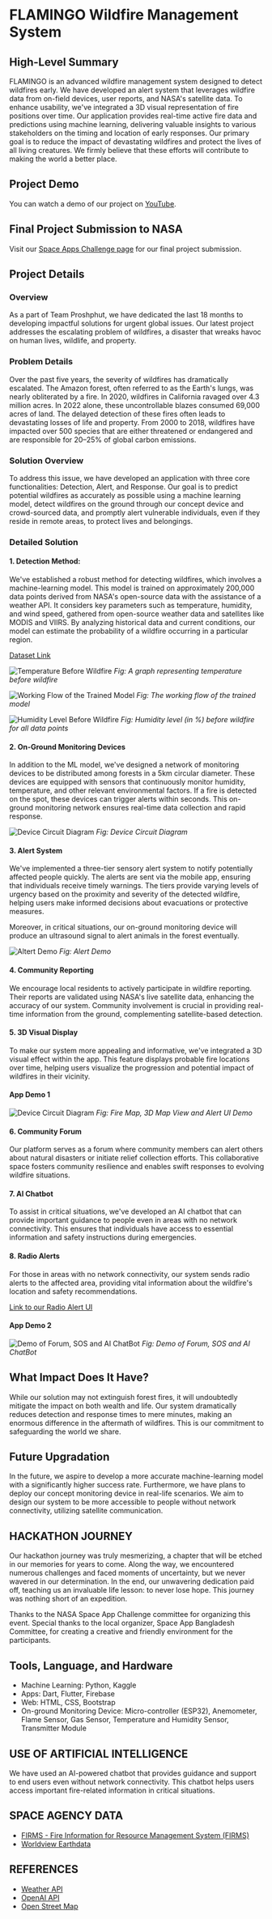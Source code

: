 # FLAMINGO Wildfire Management System

## High-Level Summary

FLAMINGO is an advanced wildfire management system designed to detect wildfires early. We have developed an alert system that leverages wildfire data from on-field devices, user reports, and NASA's satellite data. To enhance usability, we've integrated a 3D visual representation of fire positions over time. Our application provides real-time active fire data and predictions using machine learning, delivering valuable insights to various stakeholders on the timing and location of early responses. Our primary goal is to reduce the impact of devastating wildfires and protect the lives of all living creatures. We firmly believe that these efforts will contribute to making the world a better place.

## Project Demo

You can watch a demo of our project on [YouTube](https://youtu.be/NhSnjr2lW-Y?feature=shared).

## Final Project Submission to NASA

Visit our [Space Apps Challenge page](https://www.spaceappschallenge.org/2023/find-a-team/team-proshphut/?tab=project) for our final project submission.

## Project Details

### Overview

As a part of Team Proshphut, we have dedicated the last 18 months to developing impactful solutions for urgent global issues. Our latest project addresses the escalating problem of wildfires, a disaster that wreaks havoc on human lives, wildlife, and property.

### Problem Details

Over the past five years, the severity of wildfires has dramatically escalated. The Amazon forest, often referred to as the Earth's lungs, was nearly obliterated by a fire. In 2020, wildfires in California ravaged over 4.3 million acres. In 2022 alone, these uncontrollable blazes consumed 69,000 acres of land. The delayed detection of these fires often leads to devastating losses of life and property. From 2000 to 2018, wildfires have impacted over 500 species that are either threatened or endangered and are responsible for 20–25% of global carbon emissions.

### Solution Overview

To address this issue, we have developed an application with three core functionalities: Detection, Alert, and Response. Our goal is to predict potential wildfires as accurately as possible using a machine learning model, detect wildfires on the ground through our concept device and crowd-sourced data, and promptly alert vulnerable individuals, even if they reside in remote areas, to protect lives and belongings.

### Detailed Solution

#### 1. Detection Method:
   We've established a robust method for detecting wildfires, which involves a machine-learning model. This model is trained on approximately 200,000 data points derived from NASA's open-source data with the assistance of a weather API. It considers key parameters such as temperature, humidity, and wind speed, gathered from open-source weather data and satellites like MODIS and VIIRS. By analyzing historical data and current conditions, our model can estimate the probability of a wildfire occurring in a particular region.

   [Dataset Link](https://www.kaggle.com/datasets/nixondebantu/weather-and-wildfire/data)

   ![Temperature Before Wildfire](assets/images/temp1.png)
   *Fig: A graph representing temperature before wildfire*

   ![Working Flow of the Trained Model](assets/images/workflow.png)
   *Fig: The working flow of the trained model*

   ![Humidity Level Before Wildfire](assets/images/humidity.png)
   *Fig: Humidity level (in %) before wildfire for all data points*


#### 2. On-Ground Monitoring Devices

In addition to the ML model, we've designed a network of monitoring devices to be distributed among forests in a 5km circular diameter. These devices are equipped with sensors that continuously monitor humidity, temperature, and other relevant environmental factors. If a fire is detected on the spot, these devices can trigger alerts within seconds. This on-ground monitoring network ensures real-time data collection and rapid response.

![Device Circuit Diagram](assets/images/circuit.png)
*Fig: Device Circuit Diagram*

#### 3. Alert System

We've implemented a three-tier sensory alert system to notify potentially affected people quickly. The alerts are sent via the mobile app, ensuring that individuals receive timely warnings. The tiers provide varying levels of urgency based on the proximity and severity of the detected wildfire, helping users make informed decisions about evacuations or protective measures.

Moreover, in critical situations, our on-ground monitoring device will produce an ultrasound signal to alert animals in the forest eventually.

![Altert Demo](assets/images/alert.gif)
*Fig: Alert Demo*

#### 4. Community Reporting

We encourage local residents to actively participate in wildfire reporting. Their reports are validated using NASA's live satellite data, enhancing the accuracy of our system. Community involvement is crucial in providing real-time information from the ground, complementing satellite-based detection.

#### 5. 3D Visual Display

To make our system more appealing and informative, we've integrated a 3D visual effect within the app. This feature displays probable fire locations over time, helping users visualize the progression and potential impact of wildfires in their vicinity.

#### App Demo 1
 
![Device Circuit Diagram](assets/images/appdemo1.gif)
*Fig: Fire Map, 3D Map View and Alert UI Demo*

#### 6. Community Forum

Our platform serves as a forum where community members can alert others about natural disasters or initiate relief collection efforts. This collaborative space fosters community resilience and enables swift responses to evolving wildfire situations.

#### 7. AI Chatbot

To assist in critical situations, we've developed an AI chatbot that can provide important guidance to people even in areas with no network connectivity. This ensures that individuals have access to essential information and safety instructions during emergencies.

#### 8. Radio Alerts

For those in areas with no network connectivity, our system sends radio alerts to the affected area, providing vital information about the wildfire's location and safety recommendations.

[Link to our Radio Alert UI](https://tinyurl.com/project-flamingo-radio)

#### App Demo 2
 
![Demo of Forum, SOS and AI ChatBot](assets/images/appdemo2.gif)
*Fig: Demo of Forum, SOS and AI ChatBot*


## What Impact Does It Have?

While our solution may not extinguish forest fires, it will undoubtedly mitigate the impact on both wealth and life. Our system dramatically reduces detection and response times to mere minutes, making an enormous difference in the aftermath of wildfires. This is our commitment to safeguarding the world we share.

## Future Upgradation

In the future, we aspire to develop a more accurate machine-learning model with a significantly higher success rate. Furthermore, we have plans to deploy our concept monitoring device in real-life scenarios. We aim to design our system to be more accessible to people without network connectivity, utilizing satellite communication.

## HACKATHON JOURNEY

Our hackathon journey was truly mesmerizing, a chapter that will be etched in our memories for years to come. Along the way, we encountered numerous challenges and faced moments of uncertainty, but we never wavered in our determination. In the end, our unwavering dedication paid off, teaching us an invaluable life lesson: to never lose hope. This journey was nothing short of an expedition.

Thanks to the NASA Space App Challenge committee for organizing this event. Special thanks to the local organizer, Space App Bangladesh Committee, for creating a creative and friendly environment for the participants.

## Tools, Language, and Hardware

- Machine Learning: Python, Kaggle
- Apps: Dart, Flutter, Firebase
- Web: HTML, CSS, Bootstrap
- On-ground Monitoring Device: Micro-controller (ESP32), Anemometer, Flame Sensor, Gas Sensor, Temperature and Humidity Sensor, Transmitter Module

## USE OF ARTIFICIAL INTELLIGENCE

We have used an AI-powered chatbot that provides guidance and support to end users even without network connectivity. This chatbot helps users access important fire-related information in critical situations.

## SPACE AGENCY DATA

- [FIRMS - Fire Information for Resource Management System (FIRMS)](https://firms.modaps.eosdis.nasa.gov/space-apps-2023)
- [Worldview Earthdata](https://worldview.earthdata.nasa.gov/)

## REFERENCES

- [Weather API](https://www.weatherapi.com/)
- [OpenAI API](https://openai.com/product)
- [Open Street Map](https://www.openstreetmap.org/)


